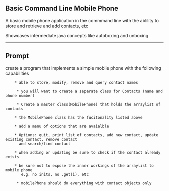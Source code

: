 ## Basic Command Line Mobile Phone

A basic mobile phone application in the commmand line with the ablility to store and retrieve and add contacts, etc

Showcases intermediate java concepts like autoboxing and unboxing

-----


## Prompt

 create a program that implements a simple mobile phone with the following capabilities
 
        * able to store, modify, remove and query contact names
        
         * you will want to create a separate class for Contacts (name and phone number)
         
         * Create a master class(MobilePhone) that holds the arraylist of contacts
         
        * the MobilePhone class has the fucitonality listed above
        
        * add a menu of options that are avaialble
        
        * Options: quit, print list of contacts, add new contact, update existing contact, remove contact
          and search/find contact
          
        * when adding or updating be sure to check if the contact already exists
        
        * be sure not to expose the inner workings of the arraylist to mobile phone
           e.g. no inits, no .get(i), etc
           
         * mobilePhone should do everything with contact objects only
